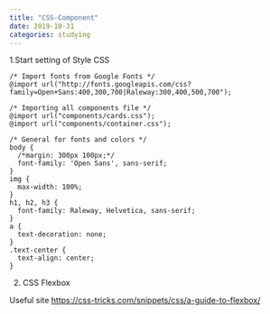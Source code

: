 ```yaml
---
title: "CSS-Component"
date: 2019-10-31
categories: studying
---
```


1.Start setting of Style CSS 

```
/* Import fonts from Google Fonts */
@import url("http://fonts.googleapis.com/css?family=Open+Sans:400,300,700|Raleway:300,400,500,700");

/* Importing all components file */
@import url("components/cards.css");
@import url("components/container.css");

/* General for fonts and colors */
body {
  /*margin: 300px 100px;*/
  font-family: 'Open Sans', sans-serif;
}
img {
  max-width: 100%;
}
h1, h2, h3 {
  font-family: Raleway, Helvetica, sans-serif;
}
a {
  text-decoration: none;
}
.text-center {
  text-align: center;
}
```


2. CSS Flexbox

Useful site 
https://css-tricks.com/snippets/css/a-guide-to-flexbox/
